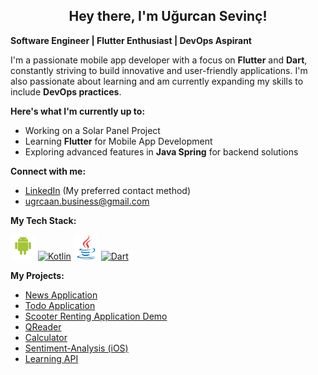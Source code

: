 <h2 align="center"> Hey there, I'm Uğurcan Sevinç!</h2>

<!--img src="https://avatars3.githubusercontent.com/u/142983855?s=400&u=524c77e219d3060f21255396242a1a97c4787050&v=4" width="200" height="200" alt="Uğurcan Sevinç profile picture" align="center" /-->

**Software Engineer | Flutter Enthusiast | DevOps Aspirant**

I'm a passionate mobile app developer with a focus on **Flutter** and **Dart**, constantly striving to build innovative and user-friendly applications. I'm also passionate about learning and am currently expanding my skills to include **DevOps practices**.

**Here's what I'm currently up to:**

*  Working on a Solar Panel Project
*  Learning **Flutter** for Mobile App Development
*  Exploring advanced features in **Java Spring** for backend solutions


**Connect with me:**

*  [LinkedIn](https://linkedin.com/in/ugrcaan) (My preferred contact method)
*  ugrcaan.business@gmail.com

**My Tech Stack:**

<p align="left">
  <a href="https://developer.android.com/" target="_blank"><img src="https://raw.githubusercontent.com/devicons/devicon/master/icons/android/android-original-wordmark.svg" alt="Android" title="Android" width="40" height="40" /></a>
  <a href="https://kotlinlang.org/" target="_blank"><img src="https://www.vectorlogo.zone/logos/kotlinlang/kotlinlang-icon.svg" alt="Kotlin" title="Kotlin" width="40" height="40" /></a>
  <a href="https://www.java.com/" target="_blank"><img src="https://raw.githubusercontent.com/devicons/devicon/master/icons/java/java-original.svg" alt="Java" title="Java" width="40" height="40" /></a>
  <a href="https://dart.dev/" target="_blank"><img src="https://www.vectorlogo.zone/logos/dartlang/dartlang-icon.svg" alt="Dart" title="Dart" width="40" height="40" /></a>
</p>

**My Projects:**

*  [News Application](https://github.com/ugurcan-sevinc/ProjectNews)
*  [Todo Application](https://github.com/ugurcan-sevinc/OneTaskMan)
*  [Scooter Renting Application Demo](https://github.com/ugurcan-sevinc/ProjectSFinal)
*  [QReader](https://github.com/ugurcan-sevinc/QReader)
*  [Calculator](https://github.com/ugurcan-sevinc/Calculator)
*  [Sentiment-Analysis (iOS)](https://github.com/ugurcan-sevinc/Sentiment-Analysis)
*  [Learning API](https://github.com/ugurcan-sevinc/LearningAPI)

